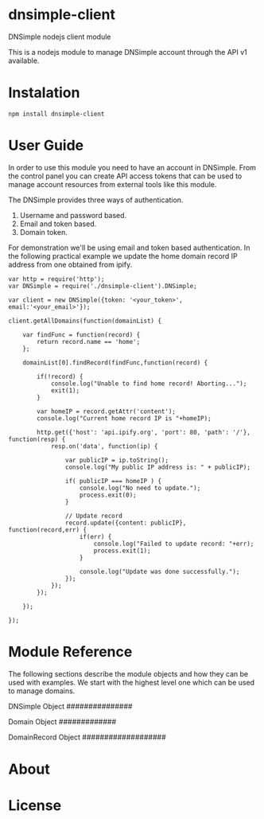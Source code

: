 # dnsimple-client
DNSimple nodejs client module

This is a nodejs module to manage DNSimple account through the API v1 available.

# Instalation

	npm install dnsimple-client

# User Guide

In order to use this module you need to have an account in DNSimple. From the control
panel you can create API access tokens that can be used to manage account resources
from external tools like this module.

The DNSimple provides three ways of authentication.

1. Username and password based.
2. Email and token based.
3. Domain token.

For demonstration we'll be using email and token based authentication. In the following practical example we update the home domain record IP address from one obtained from ipify.

	var http = require('http');
	var DNSimple = require('./dnsimple-client').DNSimple;

	var client = new DNSimple({token: '<your_token>', email:'<your_email>'});

	client.getAllDomains(function(domainList) {

		var findFunc = function(record) {
			return record.name == 'home';
		};

		domainList[0].findRecord(findFunc,function(record) {

			if(!record) {
				console.log("Unable to find home record! Aborting...");
				exit(1);
			}

			var homeIP = record.getAttr('content');
			console.log("Current home record IP is "+homeIP);

			http.get({'host': 'api.ipify.org', 'port': 80, 'path': '/'}, function(resp) {
				resp.on('data', function(ip) {

					var publicIP = ip.toString();
					console.log("My public IP address is: " + publicIP);

					if( publicIP === homeIP ) {
						console.log("No need to update.");
						process.exit(0);
					}

					// Update record
					record.update({content: publicIP}, function(record,err) {
						if(err) {
							console.log("Failed to update record: "+err);
							process.exit(1);
						}

						console.log("Update was done successfully.");
					});
				});
			});

		});

	});

# Module Reference

The following sections describe the module objects and how they can be used with examples. We start with the highest level one which can be used to manage domains.

DNSimple Object
###############

Domain Object
#############

DomainRecord Object
###################


# About

# License
